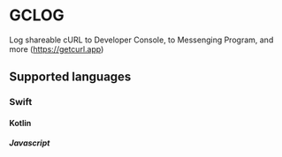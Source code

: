 # GCLOG
Log shareable cURL to Developer Console, to Messenging Program, and more (https://getcurl.app)

## Supported languages

### Swift

#### Kotlin

##### Javascript
